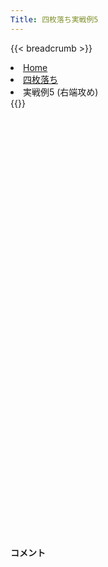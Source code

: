 ```yaml
---
Title: 四枚落ち実戦例5
---
```

{{< breadcrumb >}}
  <li class="breadcrumb-item"><a href="/shogi-beginners/">Home</a></li>
  <li class="breadcrumb-item"><a href="/shogi-beginners/4mai/">四枚落ち</a></li>
  <li class="breadcrumb-item active" aria-current="page">実戦例5 (右端攻め)</li>
{{</ breadcrumb >}}
<div class="row pt-3">
  <div class="col-lg-1"></div>
  <div class="col-sm" tabindex="-1">
    <script id="example-kif" type="kif">
手合割：四枚落ち
下手：下手
上手：上手
手数----指手---------消費時間--
*<ruby>右端<rt>みぎはし</rt></ruby><ruby>攻<rt>せ</rt></ruby>めの<ruby>勝<rt>か</rt></ruby>ち<ruby>方<rt>かた</rt></ruby>をおぼえましょう。
*<div class="text-center"><img class="img-fluid pt-3 w-50" src="/shogi-beginners/img/cat26.webp"></div>
   1 ２二銀(31)
   2 ７六歩(77)
   3 ３二金(41)
   4 ２六歩(27)
   5 ６二銀(71)
   6 ２五歩(26)
   7 ４二玉(51)
   8 １六歩(17)
   9 ５四歩(53)
  10 ２四歩(25)
  11 同　歩(23)
  12 同　飛(28)
  13 ５三銀(62)
  14 ２八飛(24)
  15 ２三歩打
  16 ３八銀(39)
  17 ４四歩(43)
  18 １五歩(16)
  19 ３四歩(33)
  20 ２七銀(38)
  21 ４三玉(42)
  22 ３六銀(27)
  23 ３三桂(21)
*<ruby>桂馬<rt>けいま</rt></ruby>で<ruby>棒銀<rt>ぼうぎん</rt></ruby>を<ruby>防<rt>ふせ</rt></ruby>いできた<ruby>場合<rt>ばあい</rt></ruby>を<ruby>考<rt>かんが</rt></ruby>えてみましょう。
  24 １六香(19)
*<ruby>端<rt>はし</rt></ruby>の<ruby>守<rt>まも</rt></ruby>り<ruby>駒<rt>こま</rt></ruby>が<ruby>足<rt>た</rt></ruby>りなくなったのを<ruby>見<rt>み</rt></ruby>て、<ruby>香車<rt>きょうしゃ</rt></ruby>で<ruby>端<rt>はし</rt></ruby>を<ruby>攻<rt>せ</rt></ruby>めます。
  25 ７二金(61)
  26 １八飛(28)
*これで<ruby>端<rt>はし</rt></ruby>が<ruby>受<rt>う</rt></ruby>かりません。
  27 ７四歩(73)
  28 １四歩(15)
  29 同　歩(13)
  30 同　香(16)
  31 ３一銀(22)
  32 １二香成(14)
  33 ４二銀(31)
*<ruby>問題<rt>もんだい</rt></ruby>: <ruby>次<rt>つぎ</rt></ruby>の<ruby>手<rt>て</rt></ruby>を<ruby>考<rt>かんが</rt></ruby>えてみましょう。
*<div><img class="img-fluid" src="/shogi-beginners/img/cat2.webp"></div>
  34 １三飛成(18)
*<ruby>次<rt>つぎ</rt></ruby>に☗<ruby>２二<rt>にーにー</rt></ruby><ruby>成香<rt>なりきょう</rt></ruby>をねらって<ruby>優勢<rt>ゆうせい</rt></ruby>です。
  35 ７三桂(81)
  36 ２二成香(12)
  37 同　金(32)
  38 同　龍(13)
  39 ７五歩(74)
  40 同　歩(76)
  41 ６五桂(73)
  42 ６八銀(79)
  43 ５五歩(54)
*このような<ruby>攻<rt>せ</rt></ruby>めをしっかり<ruby>受<rt>う</rt></ruby>けきることが<ruby>大切<rt>たいせつ</rt></ruby>です。
  44 ６六歩(67)
  45 ５七桂成(65)
  46 同　銀(68)
  47 ５六香打
*<ruby>問題<rt>もんだい</rt></ruby>: <ruby>次<rt>つぎ</rt></ruby>の<ruby>手<rt>て</rt></ruby>を<ruby>考<rt>かんが</rt></ruby>えてみましょう。
*<div><img class="img-fluid" src="/shogi-beginners/img/cat2.webp"></div>
  48 ５八歩打
*これで<ruby>上手<rt>うわて</rt></ruby>の<ruby>攻<rt>せ</rt></ruby>めは<ruby>切<rt>き</rt></ruby>れています。
  49 ５七香成(56)
  50 同　歩(58)
  51 ４五桂(33)
*<ruby>問題<rt>もんだい</rt></ruby>: <ruby>次<rt>つぎ</rt></ruby>の<ruby>手<rt>て</rt></ruby>を<ruby>考<rt>かんが</rt></ruby>えてみましょう。
*<div><img class="img-fluid" src="/shogi-beginners/img/cat2.webp"></div>
  52 ４八玉(59)
*<ruby>玉<rt>ぎょく</rt></ruby>を<ruby>広<rt>ひろ</rt></ruby>いほうに<ruby>逃<rt>に</rt></ruby>がす☗<ruby>４八<rt>よんはち</rt></ruby><ruby>玉<rt>ぎょく</rt></ruby>がわかりやすいです。
  53 ５六歩(55)
  54 同　歩(57)
  55 ６四歩(63)
*<ruby>問題<rt>もんだい</rt></ruby>: <ruby>次<rt>つぎ</rt></ruby>の<ruby>手<rt>て</rt></ruby>を<ruby>考<rt>かんが</rt></ruby>えてみましょう。
*<div><img class="img-fluid" src="/shogi-beginners/img/cat2.webp"></div>
  56 ３三金打
*いろいろな<ruby>攻<rt>せ</rt></ruby>めがありますが、これがわかりやすいです。
  57 同　銀(42)
  58 ５五桂打
*<ruby>王<rt>おう</rt></ruby>の<ruby>逃<rt>に</rt></ruby>げ<ruby>道<rt>みち</rt></ruby>をなくす<ruby>気持<rt>きも</rt></ruby>ちのいい<ruby>手<rt>て</rt></ruby>です。
  59 ５四玉(43)
  60 ７二龍(22)
  61 ６二金打
  62 ７四龍(72)
  63 ５七桂成(45)
  64 同　玉(48)
  65 ４五歩(44)
  66 ４六桂打
  67 ４四玉(54)
  68 ４三金打
  69 投了
*<a href="/shogi-beginners/4mai/example6/">
*<ruby>次<rt>つぎ</rt></ruby>の<ruby>棋譜<rt>きふ</rt></ruby>を<ruby>見<rt>み</rt></ruby>よう！
*<div class="text-center"><img class="img-fluid pt-3 w-50" src="/shogi-beginners/img/cat1.webp"></div></a>
まで68手で下手の勝ち
    </script>
    <svg id="example" xmlns="http://www.w3.org/2000/svg" viewBox="0,0,400,540"></svg>
  </div>
  <div class="col-sm">
    <h4 class="pt-3">コメント</h4>
    <div id="comment"></div>
  </div>
  <div class="col-lg-1"></div>
</div>
